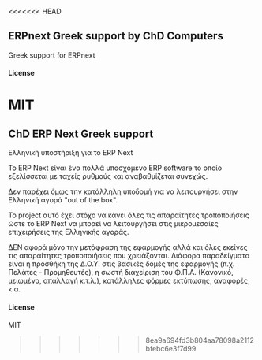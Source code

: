 <<<<<<< HEAD
## ERPnext Greek support by ChD Computers

Greek support for ERPnext

#### License

MIT
=======
## ChD ERP Next Greek support

Ελληνική υποστήριξη για το ERP Next

Το ERP Next είναι ένα πολλά υποσχόμενο ERP software το οποίο εξελίσσεται με ταχείς ρυθμούς και αναβαθμίζεται συνεχώς.

Δεν παρέχει όμως την κατάλληλη υποδομή για να λειτουργήσει στην Ελληνική αγορά "out of the box".

Το project αυτό έχει στόχο να κάνει όλες τις απαραίτητες τροποποιήσεις ώστε το ERP Next να μπορεί να λειτουργήσει στις μικρομεσαίες επιχειρήσεις της Ελληνικής αγοράς.

ΔΕΝ αφορά μόνο την μετάφραση της εφαρμογής αλλά και όλες εκείνες τις απαραίτητες τροποποιήσεις που χρειάζονται. Διάφορα παραδείγματα είναι η προσθήκη της Δ.Ο.Υ. στις βασικές δομές της εφαρμογής (π.χ. Πελάτες - Προμηθευτές), η σωστή διαχείριση του Φ.Π.Α. (Κανονικό, μειωμένο, απαλλαγή κ.τ.λ.), κατάλληλες φόρμες εκτύπωσης, αναφορές, κ.α.

#### License

MIT
>>>>>>> 8ea9a694fd3b804aa78098a2112bfebc6e3f7d99

